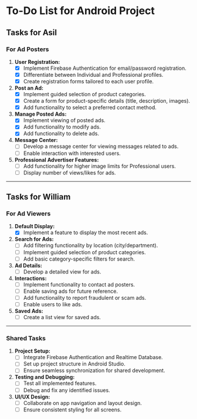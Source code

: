# To-Do List for Android Project

## Tasks for Asil
### For Ad Posters
1. **User Registration:**
   - [x] Implement Firebase Authentication for email/password registration.
   - [x] Differentiate between Individual and Professional profiles.
   - [x] Create registration forms tailored to each user profile.

2. **Post an Ad:**
   - [x] Implement guided selection of product categories.
   - [x] Create a form for product-specific details (title, description, images).
   - [x] Add functionality to select a preferred contact method.

3. **Manage Posted Ads:**
   - [x] Implement viewing of posted ads.
   - [x] Add functionality to modify ads.
   - [x] Add functionality to delete ads.

4. **Message Center:**
   - [ ] Develop a message center for viewing messages related to ads.
   - [ ] Enable interaction with interested users.

5. **Professional Advertiser Features:**
   - [ ] Add functionality for higher image limits for Professional users.
   - [ ] Display number of views/likes for ads.

---

## Tasks for William
### For Ad Viewers
1. **Default Display:**
   - [x] Implement a feature to display the most recent ads.

2. **Search for Ads:**
   - [ ] Add filtering functionality by location (city/department).
   - [ ] Implement guided selection of product categories.
   - [ ] Add basic category-specific filters for search.

3. **Ad Details:**
   - [ ] Develop a detailed view for ads.

4. **Interactions:**
   - [ ] Implement functionality to contact ad posters.
   - [ ] Enable saving ads for future reference.
   - [ ] Add functionality to report fraudulent or scam ads.
   - [ ] Enable users to like ads.

5. **Saved Ads:**
   - [ ] Create a list view for saved ads.

---

### Shared Tasks
1. **Project Setup:**
   - [ ] Integrate Firebase Authentication and Realtime Database.
   - [ ] Set up project structure in Android Studio.
   - [ ] Ensure seamless synchronization for shared development.

2. **Testing and Debugging:**
   - [ ] Test all implemented features.
   - [ ] Debug and fix any identified issues.

3. **UI/UX Design:**
   - [ ] Collaborate on app navigation and layout design.
   - [ ] Ensure consistent styling for all screens.
